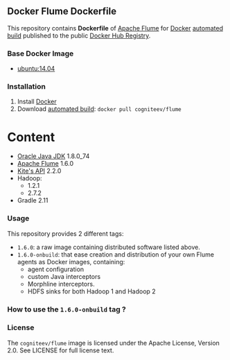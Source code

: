 ## Docker Flume Dockerfile

This repository contains **Dockerfile** of [Apache Flume](flume.apache.org) for [Docker](https://www.docker.com/) [automated build](https://registry.hub.docker.com/u/cogniteev/flume/) published to the public [Docker Hub Registry](https://registry.hub.docker.com/).

### Base Docker Image

* [ubuntu:14.04](https://registry.hub.docker.com/_/ubuntu/)

### Installation

1. Install [Docker](https://www.docker.com/)
1. Download [automated build](https://registry.hub.docker.com/u/cogniteev/flume/): `docker pull cogniteev/flume`

# Content

* [Oracle Java JDK](http://www.oracle.com/technetwork/java/javase/downloads/index.html) 1.8.0_74
* [Apache Flume](https://flume.apache.org/) 1.6.0
* [Kite's API](http://kitesdk.org/) 2.2.0
* Hadoop:
    - 1.2.1
    - 2.7.2
* Gradle 2.11

### Usage

This repository provides 2 different tags:

* `1.6.0`: a raw image containing distributed software listed above.
* `1.6.0-onbuild`: that ease creation and distribution of your own Flume agents as Docker images, containing:
    * agent configuration
    * custom Java interceptors
    * Morphline interceptors.
    * HDFS sinks for both Hadoop 1 and Hadoop 2

### How to use the `1.6.0-onbuild` tag ?

### License

The `cogniteev/flume` image is licensed under the Apache License, Version 2.0.
See LICENSE for full license text.
